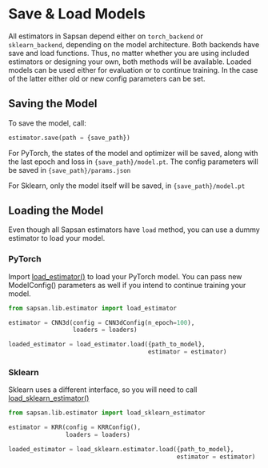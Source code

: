# Save & Load Models

All estimators in Sapsan depend either on `torch_backend` or `sklearn_backend`, depending on the model architecture. Both backends have save and load functions. Thus, no matter whether you are using included estimators or designing your own, both methods will be available. Loaded models can be used either for evaluation or to continue training. In the case of the latter either old or new config parameters can be set.

## Saving the Model
To save the model, call:

```python
estimator.save(path = {save_path})
```

For PyTorch, the states of the model and optimizer will be saved, along with the last epoch and loss in `{save_path}/model.pt`. The config parameters will be saved in `{save_path}/params.json`

For Sklearn, only the model itself will be saved, in `{save_path}/model.pt`

## Loading the Model

Even though all Sapsan estimators have `load` method, you can use a dummy estimator to load your model.


### PyTorch
Import [load_estimator()](/api/#load_estimator) to load your  PyTorch model. You can pass new ModelConfig() parameters as well if you intend to continue training your model.

```python
from sapsan.lib.estimator import load_estimator

estimator = CNN3d(config = CNN3dConfig(n_epoch=100),
                  loaders = loaders)

loaded_estimator = load_estimator.load({path_to_model}, 
                                       estimator = estimator)
```

### Sklearn
Sklearn uses a different interface, so you will need to call [load_sklearn_estimator()](/api/#load_sklearn_estimator)

```python
from sapsan.lib.estimator import load_sklearn_estimator

estimator = KRR(config = KRRConfig(),
                loaders = loaders)

loaded_estimator = load_sklearn.estimator.load({path_to_model}, 
                                               estimator = estimator)
```